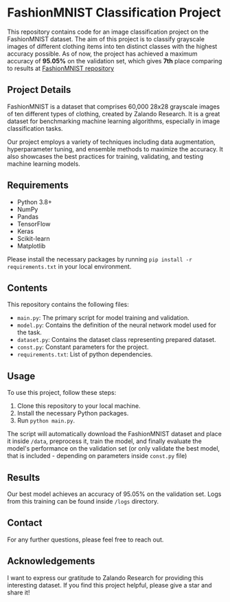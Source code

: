# FashionMNIST Classification Project

This repository contains code for an image classification project on the FashionMNIST dataset. The aim of this project is to classify grayscale images of different clothing items into ten distinct classes with the highest accuracy possible. As of now, the project has achieved a maximum accuracy of **95.05%** on the validation set, which gives **7th** place comparing to results at [FashionMNIST repository](https://github.com/zalandoresearch/fashion-mnist) 

## Project Details

FashionMNIST is a dataset that comprises 60,000 28x28 grayscale images of ten different types of clothing, created by Zalando Research. It is a great dataset for benchmarking machine learning algorithms, especially in image classification tasks.

Our project employs a variety of techniques including data augmentation, hyperparameter tuning, and ensemble methods to maximize the accuracy. It also showcases the best practices for training, validating, and testing machine learning models.

## Requirements

- Python 3.8+
- NumPy
- Pandas
- TensorFlow
- Keras
- Scikit-learn
- Matplotlib

Please install the necessary packages by running `pip install -r requirements.txt` in your local environment.

## Contents

This repository contains the following files:

- `main.py`: The primary script for model training and validation.
- `model.py`: Contains the definition of the neural network model used for the task.
- `dataset.py`: Contains the dataset class representing prepared dataset.
- `const.py`: Constant parameters for the project.
- `requirements.txt`: List of python dependencies.

## Usage

To use this project, follow these steps:

1. Clone this repository to your local machine.
2. Install the necessary Python packages.
3. Run `python main.py`.

The script will automatically download the FashionMNIST dataset and place it inside `/data`, preprocess it, train the model, and finally evaluate the model's performance on the validation set (or only validate the best model, that is included - depending on parameters inside `const.py` file)

## Results

Our best model achieves an accuracy of 95.05% on the validation set. Logs from this training can be found inside `/logs` directory.

## Contact

For any further questions, please feel free to reach out. 

## Acknowledgements

I want to express our gratitude to Zalando Research for providing this interesting dataset. If you find this project helpful, please give a star and share it!
